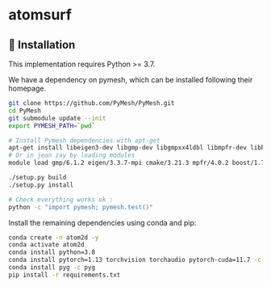 # atomsurf


## :construction_worker: Installation
This implementation requires Python >= 3.7.

We have a dependency on pymesh, which can be installed following their homepage.
```bash
git clone https://github.com/PyMesh/PyMesh.git
cd PyMesh
git submodule update --init
export PYMESH_PATH=`pwd`

# Install Pymesh dependencies with apt-get
apt-get install libeigen3-dev libgmp-dev libgmpxx4ldbl libmpfr-dev libboost-dev libboost-thread-dev libtbb-dev python3-dev
# Or in jean zay by loading modules
module load gmp/6.1.2 eigen/3.3.7-mpi cmake/3.21.3 mpfr/4.0.2 boost/1.70.0

./setup.py build
./setup.py install

# Check everything works ok :
python -c "import pymesh; pymesh.test()"
```

Install the remaining dependencies using conda and pip:

```bash
conda create -n atom2d -y
conda activate atom2d
conda install python=3.8
conda install pytorch=1.13 torchvision torchaudio pytorch-cuda=11.7 -c pytorch -c nvidia
conda install pyg -c pyg
pip install -r requirements.txt
```


